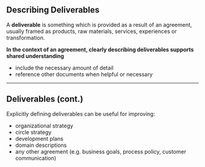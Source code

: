 ## Describing Deliverables

A **deliverable** is something which is provided as a result of an agreement, usually framed as products, raw materials, services, experiences or transformation.

**In the context of an agreement, clearly describing deliverables supports shared understanding**

* include the necessary amount of detail
* reference other documents when helpful or necessary

---

## Deliverables (cont.)

Explicitly defining deliverables can be useful for improving: 

* organizational strategy
* circle strategy
* development plans
* domain descriptions
* any other agreement (e.g. business goals, process policy, customer communication)
